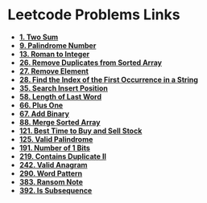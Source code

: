 # Leetcode Problems Links

- **[1. Two Sum](https://leetcode.com/problems/two-sum/)**
- **[9. Palindrome Number](https://leetcode.com/problems/palindrome-number/)**
- **[13. Roman to Integer](https://leetcode.com/problems/roman-to-integer/)**
- **[26. Remove Duplicates from Sorted Array](https://leetcode.com/problems/remove-duplicates-from-sorted-array/)**
- **[27. Remove Element](https://leetcode.com/problems/remove-element/)**
- **[28. Find the Index of the First Occurrence in a String](https://leetcode.com/problems/find-the-index-of-the-first-occurrence-in-a-string/)**
- **[35. Search Insert Position](https://leetcode.com/problems/search-insert-position/)**
- **[58. Length of Last Word](https://leetcode.com/problems/length-of-last-word/)**
- **[66. Plus One](https://leetcode.com/problems/plus-one/)**
- **[67. Add Binary](https://leetcode.com/problems/add-binary/)**
- **[88. Merge Sorted Array](https://leetcode.com/problems/merge-sorted-array/)**
- **[121. Best Time to Buy and Sell Stock](https://leetcode.com/problems/best-time-to-buy-and-sell-stock/)**
- **[125. Valid Palindrome](https://leetcode.com/problems/valid-palindrome/)**
- **[191. Number of 1 Bits](https://leetcode.com/problems/number-of-1-bits/)**
- **[219. Contains Duplicate II](https://leetcode.com/problems/contains-duplicate-ii/)**
- **[242. Valid Anagram](https://leetcode.com/problems/valid-anagram/)**
- **[290. Word Pattern](https://leetcode.com/problems/word-pattern/)**
- **[383. Ransom Note](https://leetcode.com/problems/ransom-note/)**
- **[392. Is Subsequence](https://leetcode.com/problems/is-subsequence/)**
